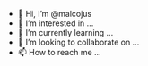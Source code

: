 - 👋 Hi, I’m @malcojus
- 👀 I’m interested in ...
- 🌱 I’m currently learning ...
- 💞️ I’m looking to collaborate on ...
- 📫 How to reach me ...

<!---
malcojus/malcojus is a ✨ special ✨ repository because its `README.md` (this file) appears on your GitHub profile.
You can click the Preview link to take a look at your changes.
--->
